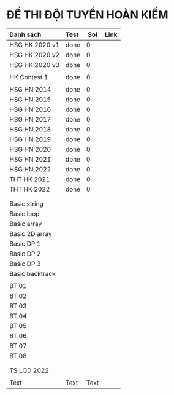 # ĐỀ THI ĐỘI TUYỂN HOÀN KIẾM




| Danh sách       | Test | Sol  | Link |
|:--------------- |:---- | ---- |:---- |
| HSG HK 2020 v1  | done | 0    |      |
| HSG HK 2020 v2  | done | 0    |      |
| HSG HK 2020 v3  | done | 0    |      |
|                 |      |      |      |
| HK Contest 1    | done | 0    |      |
|                 |      |      |      |
| HSG HN 2014     | done | 0    |      |
| HSG HN 2015     | done | 0    |      |
| HSG HN 2016     | done | 0    |      |
| HSG HN 2017     | done | 0    |      |
| HSG HN 2018     | done | 0    |      |
| HSG HN 2019     | done | 0    |      |
| HSG HN 2020     | done | 0    |      |
| HSG HN 2021     | done | 0    |      |
| HSG HN 2022     | done | 0    |      |
| THT HK 2021     | done | 0    |      |
| THT HK 2022     | done | 0    |      |
|                 |      |      |      |
|                 |      |      |      |
| Basic string    |      |      |      |
| Basic loop      |      |      |      |
| Basic array     |      |      |      |
| Basic 2D array  |      |      |      |
| Basic DP 1      |      |      |      |
| Basic DP 2      |      |      |      |
| Basic DP 3      |      |      |      |
| Basic backtrack |      |      |      |
|                 |      |      |      |
| BT 01           |      |      |      |
| BT 02           |      |      |      |
| BT 03           |      |      |      |
| BT 04           |      |      |      |
| BT 05           |      |      |      |
| BT 06           |      |      |      |
| BT 07           |      |      |      |
| BT 08           |      |      |      |
|                 |      |      |      |
|                 |      |      |      |
| TS LQD 2022     |      |      |      |
|                 |      |      |      |
| Text            | Text | Text |      |

